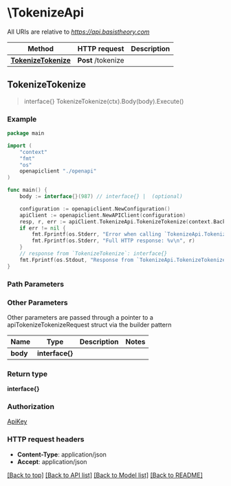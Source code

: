 # \TokenizeApi

All URIs are relative to *https://api.basistheory.com*

Method | HTTP request | Description
------------- | ------------- | -------------
[**TokenizeTokenize**](TokenizeApi.md#TokenizeTokenize) | **Post** /tokenize | 



## TokenizeTokenize

> interface{} TokenizeTokenize(ctx).Body(body).Execute()



### Example

```go
package main

import (
    "context"
    "fmt"
    "os"
    openapiclient "./openapi"
)

func main() {
    body := interface{}(987) // interface{} |  (optional)

    configuration := openapiclient.NewConfiguration()
    apiClient := openapiclient.NewAPIClient(configuration)
    resp, r, err := apiClient.TokenizeApi.TokenizeTokenize(context.Background()).Body(body).Execute()
    if err != nil {
        fmt.Fprintf(os.Stderr, "Error when calling `TokenizeApi.TokenizeTokenize``: %v\n", err)
        fmt.Fprintf(os.Stderr, "Full HTTP response: %v\n", r)
    }
    // response from `TokenizeTokenize`: interface{}
    fmt.Fprintf(os.Stdout, "Response from `TokenizeApi.TokenizeTokenize`: %v\n", resp)
}
```

### Path Parameters



### Other Parameters

Other parameters are passed through a pointer to a apiTokenizeTokenizeRequest struct via the builder pattern


Name | Type | Description  | Notes
------------- | ------------- | ------------- | -------------
 **body** | **interface{}** |  | 

### Return type

**interface{}**

### Authorization

[ApiKey](../README.md#ApiKey)

### HTTP request headers

- **Content-Type**: application/json
- **Accept**: application/json

[[Back to top]](#) [[Back to API list]](../README.md#documentation-for-api-endpoints)
[[Back to Model list]](../README.md#documentation-for-models)
[[Back to README]](../README.md)

